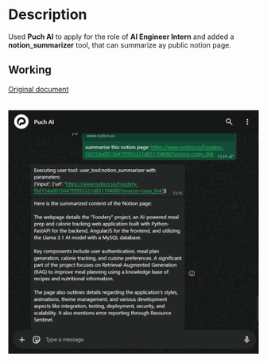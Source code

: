 # Description
Used **Puch AI** to apply for the role of **AI Engineer Intern** and added a **notion_summarizer** tool, that can summarize ay public notion page.

## Working

<a href="https://www.notion.so/Foodery-f3d154a0015647f9993321d851104080">Original document</a><br><br><br>
<img src="/images/notion_tool_working.png" alt="Description" style="width: 600px; height: auto;" />
